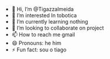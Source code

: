 - 👋 Hi, I’m @Tigazzalmeida
- 👀 I’m interested In tobotica
- 🌱 I’m currently learning nothing
- 💞️ I’m looking to collaborate on project
- 📫 How to reach me gmail
- 😄 Pronouns: he him
- ⚡ Fun fact: sou o tiago

<!---
Tigazzalmeida/Tigazzalmeida is a ✨ special ✨ repository because its `README.md` (this file) appears on your GitHub profile.
You can click the Preview link to take a look at your changes.
--->
